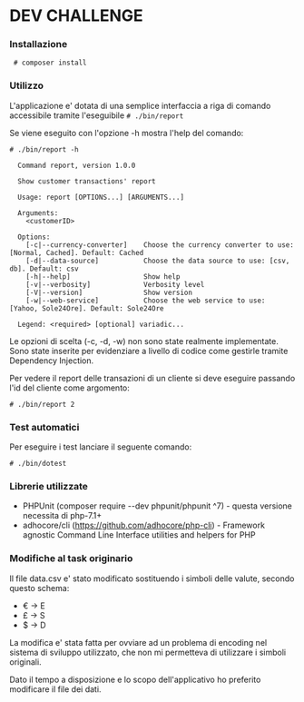 DEV CHALLENGE
===============================

### Installazione

``` # composer install```

### Utilizzo

L'applicazione e' dotata di una semplice interfaccia a riga di comando accessibile 
tramite l'eseguibile ```# ./bin/report```

Se viene eseguito con l'opzione -h mostra l'help del comando:
```
# ./bin/report -h
  
  Command report, version 1.0.0
  
  Show customer transactions' report
  
  Usage: report [OPTIONS...] [ARGUMENTS...]
  
  Arguments:
    <customerID>    
  
  Options:
    [-c|--currency-converter]    Choose the currency converter to use: [Normal, Cached]. Default: Cached
    [-d|--data-source]           Choose the data source to use: [csv, db]. Default: csv
    [-h|--help]                  Show help
    [-v|--verbosity]             Verbosity level
    [-V|--version]               Show version
    [-w|--web-service]           Choose the web service to use: [Yahoo, Sole24Ore]. Default: Sole24Ore
  
  Legend: <required> [optional] variadic...
```

Le opzioni di scelta (-c, -d, -w) non sono state realmente implementate.
Sono state inserite per evidenziare a livello di codice come gestirle tramite Dependency Injection.

Per vedere il report delle transazioni di un cliente si deve eseguire passando
l'id del cliente come argomento:

```# ./bin/report 2```

### Test automatici

Per eseguire i test lanciare il seguente comando:

```# ./bin/dotest``` 

### Librerie utilizzate

- PHPUnit (composer require --dev phpunit/phpunit ^7) - questa versione 
  necessita di php-7.1+
- adhocore/cli (https://github.com/adhocore/php-cli) - 
  Framework agnostic Command Line Interface utilities and helpers for PHP
  
### Modifiche al task originario

Il file data.csv e' stato modificato sostituendo i simboli delle valute, secondo questo schema:

- € -> E
- £ -> S
- $ -> D

La modifica e' stata fatta per ovviare ad un problema di encoding nel sistema di sviluppo utilizzato, 
che non mi permetteva di utilizzare i simboli originali.
 
Dato il tempo a disposizione e lo scopo dell'applicativo ho preferito modificare il file dei dati.